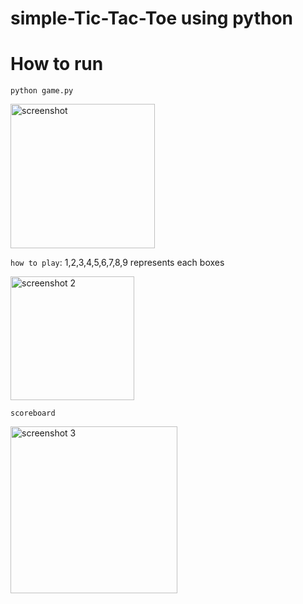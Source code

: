 # simple-Tic-Tac-Toe using python
# How to run
```
python game.py
```

<img width="231" alt="screenshot" src="https://user-images.githubusercontent.com/122863540/229170340-1094f544-fec1-43e9-a8e8-3ceb348f961b.png">

`how to play`: 1,2,3,4,5,6,7,8,9 represents each boxes

<img width="198" alt="screenshot 2" src="https://user-images.githubusercontent.com/122863540/229170543-a913434e-3169-4f22-8b95-90af6fe42f6e.png">

`scoreboard`

<img width="267" alt="screenshot 3" src="https://user-images.githubusercontent.com/122863540/229170608-af7e6546-84d8-44ad-a454-f57344281458.png">
